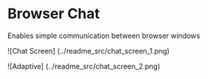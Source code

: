 # Browser Chat

Enables simple communication between browser windows

![Chat Screen]
(../readme_src/chat_screen_1.png)

![Adaptive]
(../readme_src/chat_screen_2.png)

